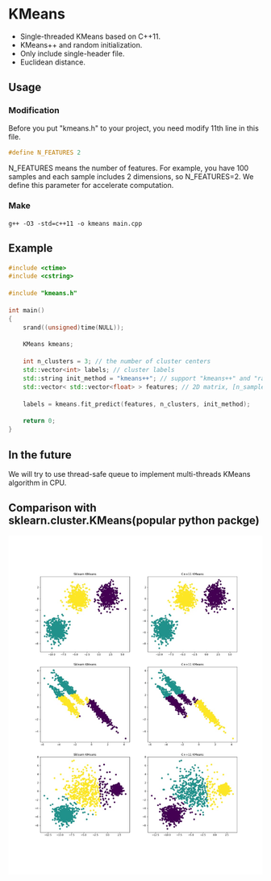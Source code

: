 # KMeans
* Single-threaded KMeans based on C++11.
* KMeans++ and random initialization. 
* Only include single-header file.
* Euclidean distance.

## Usage
### Modification
Before you put "kmeans.h" to your project, you need modify 11th line in this file.
```c++
#define N_FEATURES 2
```
N_FEATURES means the number of features. For example, you have 100 samples and each sample includes 2 dimensions, so N_FEATURES=2. We define this parameter for accelerate computation.

### Make
```shell
g++ -O3 -std=c++11 -o kmeans main.cpp
```

## Example

```c++
#include <ctime>
#include <cstring>

#include "kmeans.h"

int main()
{
	srand((unsigned)time(NULL));

	KMeans kmeans;

	int n_clusters = 3; // the number of cluster centers
	std::vector<int> labels; // cluster labels
	std::string init_method = "kmeans++"; // support "kmeans++" and "random" initialization.
	std::vector< std::vector<float> > features; // 2D matrix, [n_samples, n_features]

	labels = kmeans.fit_predict(features, n_clusters, init_method);

	return 0;
}
```

## In the future
We will try to use thread-safe queue to implement multi-threads KMeans algorithm in CPU.

## Comparison with sklearn.cluster.KMeans(popular python packge)
![image](https://github.com/QingzuHe/KMeans/raw/master/results/ResultsOfComparison.jpg)

